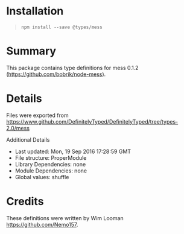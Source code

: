 # Installation
> `npm install --save @types/mess`

# Summary
This package contains type definitions for mess 0.1.2 (https://github.com/bobrik/node-mess).

# Details
Files were exported from https://www.github.com/DefinitelyTyped/DefinitelyTyped/tree/types-2.0/mess

Additional Details
 * Last updated: Mon, 19 Sep 2016 17:28:59 GMT
 * File structure: ProperModule
 * Library Dependencies: none
 * Module Dependencies: none
 * Global values: shuffle

# Credits
These definitions were written by Wim Looman <https://github.com/Nemo157>.

